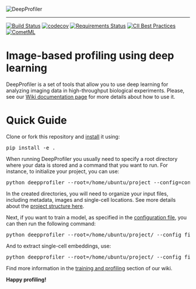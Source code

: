 ![DeepProfiler](figures/logo/banner.png)

-----------------

[![Build Status](https://travis-ci.com/broadinstitute/DeepProfiler.svg?branch=master)](https://travis-ci.com/broadinstitute/DeepProfiler)
[![codecov](https://codecov.io/gh/broadinstitute/DeepProfiler/branch/master/graph/badge.svg)](https://codecov.io/gh/broadinstitute/DeepProfiler)
[![Requirements Status](https://requires.io/github/broadinstitute/DeepProfiler/requirements.svg?branch=master)](https://requires.io/github/broadinstitute/DeepProfiler/requirements/?branch=master)
[![CII Best Practices](https://bestpractices.coreinfrastructure.org/projects/1966/badge)](https://bestpractices.coreinfrastructure.org/projects/1966)
[![CometML](https://img.shields.io/badge/comet.ml-track-brightgreen.svg)](https://www.comet.ml)

# Image-based profiling using deep learning 

DeepProfiler is a set of tools that allow you to use deep learning for analyzing imaging data in high-throughput biological experiments. Please, see our [Wiki documentation page](https://github.com/broadinstitute/DeepProfiler/wiki) for more details about how to use it.

# Quick Guide 

Clone or fork this repository and [install](https://github.com/broadinstitute/DeepProfiler/wiki/1.-Installing-DeepProfiler) it using:
<pre>
pip install -e .
</pre>

When running DeepProfiler you usually need to specify a root directory where your data is stored and a command that you want to run. 
For instance, to initialize your project, you can use:
<pre>
python deepprofiler --root=/home/ubuntu/project --config=config.json --gpu 0 setup
</pre>
In the created directories, you will need to organize your input files, including metadata, images and single-cell locations. 
See more details about the [project structure here](https://github.com/broadinstitute/DeepProfiler/wiki/2.-Project-structure).

Next, if you want to train a model, as specified in the [configuration file](https://github.com/broadinstitute/DeepProfiler/wiki/3.-The-configuration-file), you can then run the following command:

<pre>
python deepprofiler --root=/home/ubuntu/project/ --config filename.json --gpu 0 train
</pre>

And to extract single-cell embeddings, use:

<pre>
python deepprofiler --root=/home/ubuntu/project/ --config filename.json --gpu 0 profile
</pre>

Find more information in the [training and profiling](https://github.com/broadinstitute/DeepProfiler/wiki/4.-Training-and-Profiling) section of our wiki.


**Happy profiling!**
